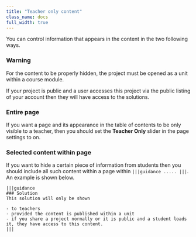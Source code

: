 ```yaml
---
title: "Teacher only content"
class_name: docs
full_width: true
---
```


You can control information that appears in the content in the two following ways. 

### Warning
For the content to be properly hidden, the project must be opened as a unit within a course module. 

If your project is public and a user accesses this project via the public listing of your account then they will have access to the solutions.

### Entire page
If you want a page and its appearance in the table of contents to be only visible to a teacher, then you should set the **Teacher Only** slider in the page settings to on.

### Selected content within page
If you want to hide a certain piece of information from students then you should include all such content within a page within `|||guidance ..... |||`. An example is shown below.

```
|||guidance
### Solution
This solution will only be shown

- to teachers
- provided the content is published within a unit
- if you share a project normally or it is public and a student loads it, they have access to this content.
|||
```
